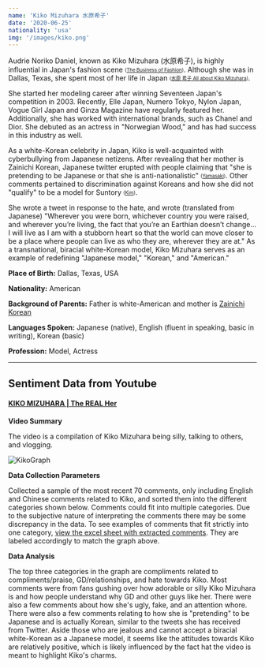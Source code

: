 ```yaml
---
name: 'Kiko Mizuhara 水原希子'
date: '2020-06-25'
nationality: 'usa'
img: '/images/kiko.png'
---
```



Audrie Noriko Daniel, known as Kiko Mizuhara (水原希子), is highly influential in Japan's fashion scene <sub><sup>([The Business of Fashion](https://surp2020.racheljn.vercel.app/sources))</sup></sub>. Although she was in Dallas, Texas, she spent most of her life in Japan <sub><sup>([水原 希子 All about Kiko Mizuhara](https://surp2020.racheljn.vercel.app/sources))</sup></sub>.

She started her modeling career after winning Seventeen Japan's competition in 2003. Recently, Elle Japan, Numero Tokyo, Nylon Japan, Vogue Girl Japan and Ginza Magazine have regularly featured her. Additionally, she has worked with international brands, such as Chanel and Dior. She debuted as an actress in "Norwegian Wood," and has had success in this industry as well.

As a white-Korean celebrity in Japan, Kiko is well-acquainted with cyberbullying from Japanese netizens. After revealing that her mother is Zainichi Korean, Japanese twitter erupted with people claiming that "she is pretending to be Japanese or that she is anti-nationalistic" <sub><sup>([Yamasaki](https://surp2020.racheljn.vercel.app/sources))</sup></sub>. Other comments pertained to discrimination against Koreans and how she did not "qualify" to be a model for Suntory <sub><sup>([Kim](https://surp2020.racheljn.vercel.app/sources))</sup></sub>.

She wrote a tweet in response to the hate, and wrote (translated from Japanese) "Wherever you were born, whichever country you were raised, and wherever you’re living, the fact that you’re an Earthian doesn’t change... I will live as I am with a stubborn heart so that the world can move closer to be a place where people can live as who they are, wherever they are at." As a transnational, biracial white-Korean model, Kiko Mizuhara serves as an example of redefining "Japanese  model," "Korean," and "American."

**Place of Birth:** Dallas, Texas, USA

**Nationality:** American

**Background of Parents:** Father is white-American and mother is [Zainichi Korean](https://surp2020.racheljn.vercel.app/japan#zainichi)

**Languages Spoken:** Japanese (native), English (fluent in speaking, basic in writing), Korean (basic)

**Profession:** Model, Actress

---

## Sentiment Data from Youtube

#### [KIKO MIZUHARA | The REAL Her](https://youtu.be/hzt4ZcsffJ4)

**Video Summary**

The video is a compilation of Kiko Mizuhara being silly, talking to others, and vlogging.

![KikoGraph](/images/kiko/kikograph.svg)

**Data Collection Parameters**

 Collected a sample of the most recent 70 comments, only including English and Chinese comments related to Kiko, and sorted them into the different categories shown below. Comments could fit into multiple categories.
 Due to the subjective nature of interpreting the comments there may be some discrepancy in the data.
 To see examples of comments that fit strictly into one category, [view the excel sheet with extracted comments](https://docs.google.com/spreadsheets/d/15RekSRAnx_RS8nhZZeiu2D3xq_VQTleDdpykAXyERE8/edit?usp=sharing).
 They are labeled accordingly to match the graph above.

**Data Analysis**

The top three categories in the graph are compliments related to compliments/praise, GD/relationships, and hate towards Kiko. Most comments were from fans gushing over how adorable or silly Kiko Mizuhara is and how people understand why GD and other guys like her. There were also a few comments about how she's ugly, fake, and an attention whore. There were also a few comments relating to how she is "pretending" to be Japanese and is actually Korean, similar to the tweets she has received from Twitter. Aside those who are jealous and cannot accept a biracial white-Korean as a Japanese model, it seems like the attitudes towards Kiko are relatively positive, which is likely influenced by the fact hat the video is meant to highlight Kiko's charms. 